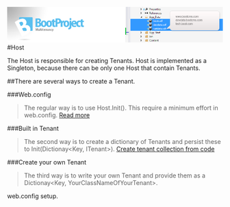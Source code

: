 ![Logo](rec/multitenancy.png)
#Host

The Host is responsible for creating Tenants. Host is implemented as a Singleton, because there can be only one Host that contain Tenants.

##There are several ways to create a Tenant.

###Web.config
>The regular way is to use Host.Init(). This require a minimum effort in web.config. [Read more](webconfiguration)


###Built in Tenant
>The second way is to create a dictionary of Tenants and persist these to Init(Dictionay<Key, ITenant>). [Create tenant collection from code](CreateTenant.md)

###Create your own Tenant
>The third way is to write your own Tenant and provide them as a Dictionay<Key, YourClassNameOfYourTenant>.

web.config setup.


